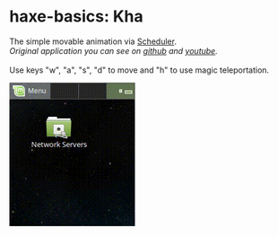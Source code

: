 haxe-basics: Kha
=========================

The simple movable animation via [Scheduler](http://api.kha.technology/kha/Scheduler.html).<br/>
*Original application you can see on [github](https://github.com/skylerparr/LiveGame) and [youtube](https://www.youtube.com/playlist?list=PL6F_5y-xGOqP8ZhKe3zvJEZbs7ar1TKJ6).*<br/>
<br/>
Use keys "w", "a", "s", "d" to move and "h" to use magic teleportation.<br/>

![](KhaMovableAnimation.gif)
